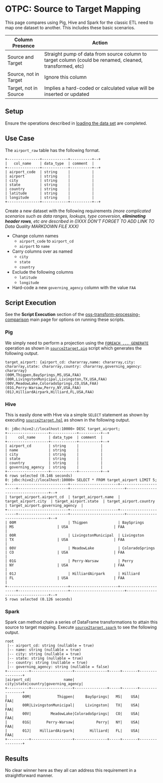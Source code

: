 # OTPC: Source to Target Mapping

This page compares using Pig, Hive and Spark for the classic ETL need to map one dataset to another.  This includes these basic scenarios.

| Column Presence | Action |
| --------------- | ------ |
| Source and Target | Straight pump of data from source column to target column (could be renamed, cleaned, transformed, etc) |
| Source, not in Target | Ignore this column |
| Target, not in Source | Implies a hard-coded or calculated value will be inserted or updated |

## Setup

Ensure the operations described in [loading the data set](../DATASET.md) are completed.

## Use Case

The `airport_raw` table has the following format.

```
+---------------+------------+----------+--+
|   col_name    | data_type  | comment  |
+---------------+------------+----------+--+
| airport_code  | string     |          |
| airport       | string     |          |
| city          | string     |          |
| state         | string     |          |
| country       | string     |          |
| latitude      | string     |          |
| longitude     | string     |          |
+---------------+------------+----------+--+
```

Create a new dataset with the following requirements _(more complicated scenarios such as data ranges, lookups, type conversion, **eliminating header rows**, etc are described in ()XXX DON'T FORGET TO ADD LINK TO Data Quality MARKDOWN FILE XXX)_

* Change column names
  * `airport_code` to `airport_cd`
  * `airport` to `name`
* Carry columns over as named
  * `city`
  * `state`
  * `country`
* Exclude the following columns
  * `latitude`
  * `longitude`
* Hard-code a new `governing_agency` column with the value `FAA`

## Script Execution

See the **Script Execution** section of the [oss-transform-processing-comparison](../README.md#script-execution) main page for options on running these scripts.

### Pig

We simply need to perform a projection using the [`FOREACH ... GENERATE`](http://pig.apache.org/docs/r0.16.0/basic.html#foreach) operation as shown in [`source2target.pig`](source2target.pig) script which generates the following output.

```
target_airport: {airport_cd: chararray,name: chararray,city: chararray,state: chararray,country: chararray,governing_agency: chararray}
(00M,Thigpen,BaySprings,MS,USA,FAA)
(00R,LivingstonMunicipal,Livingston,TX,USA,FAA)
(00V,MeadowLake,ColoradoSprings,CO,USA,FAA)
(01G,Perry-Warsaw,Perry,NY,USA,FAA)
(01J,HilliardAirpark,Hilliard,FL,USA,FAA)
```

### Hive

This is easily done with Hive via a simple `SELECT` statement as shown by executing [`source2target.hql`](source2target.hql) as shown in the following output.

```
0: jdbc:hive2://localhost:10000> DESC target_airport;
+-------------------+------------+----------+--+
|     col_name      | data_type  | comment  |
+-------------------+------------+----------+--+
| airport_cd        | string     |          |
| name              | string     |          |
| city              | string     |          |
| state             | string     |          |
| country           | string     |          |
| governing_agency  | string     |          |
+-------------------+------------+----------+--+
6 rows selected (0.146 seconds)
0: jdbc:hive2://localhost:10000> SELECT * FROM target_airport LIMIT 5;
+----------------------------+----------------------+----------------------+-----------------------+-------------------------+----------------------------------+--+
| target_airport.airport_cd  | target_airport.name  | target_airport.city  | target_airport.state  | target_airport.country  | target_airport.governing_agency  |
+----------------------------+----------------------+----------------------+-----------------------+-------------------------+----------------------------------+--+
| 00M                        | Thigpen              | BaySprings           | MS                    | USA                     | FAA                              |
| 00R                        | LivingstonMunicipal  | Livingston           | TX                    | USA                     | FAA                              |
| 00V                        | MeadowLake           | ColoradoSprings      | CO                    | USA                     | FAA                              |
| 01G                        | Perry-Warsaw         | Perry                | NY                    | USA                     | FAA                              |
| 01J                        | HilliardAirpark      | Hilliard             | FL                    | USA                     | FAA                              |
+----------------------------+----------------------+----------------------+-----------------------+-------------------------+----------------------------------+--+
5 rows selected (0.126 seconds)
```

### Spark

Spark can method chain a series of DataFrame transformations to attain this source to target mapping.  Execute [`source2target.spark`](source2target.spark) to see the following output.

```
root
 |-- airport_cd: string (nullable = true)
 |-- name: string (nullable = true)
 |-- city: string (nullable = true)
 |-- state: string (nullable = true)
 |-- country: string (nullable = true)
 |-- governing_agency: string (nullable = false)
+----------+-------------------+---------------+-----+-------+----------------+
|airport_cd|               name|           city|state|country|governing_agency|
+----------+-------------------+---------------+-----+-------+----------------+
|       00M|            Thigpen|     BaySprings|   MS|    USA|             FAA|
|       00R|LivingstonMunicipal|     Livingston|   TX|    USA|             FAA|
|       00V|         MeadowLake|ColoradoSprings|   CO|    USA|             FAA|
|       01G|       Perry-Warsaw|          Perry|   NY|    USA|             FAA|
|       01J|    HilliardAirpark|       Hilliard|   FL|    USA|             FAA|
+----------+-------------------+---------------+-----+-------+----------------+
```

## Results

No clear winner here as they all can address this requirement in a straightforward manner.